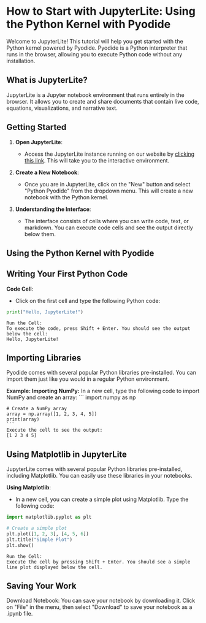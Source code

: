 # How to Start with JupyterLite: Using the Python Kernel with Pyodide

Welcome to JupyterLite! This tutorial will help you get started with the Python kernel powered by Pyodide. Pyodide is a Python interpreter that runs in the browser, allowing you to execute Python code without any installation.

## What is JupyterLite?

JupyterLite is a Jupyter notebook environment that runs entirely in the browser. It allows you to create and share documents that contain live code, equations, visualizations, and narrative text.

## Getting Started

1. **Open JupyterLite**: 
   - Access the JupyterLite instance running on our website by [clicking this link](https://tessarinseve.pyhonanywhere.com/nws/JupyterLite.wiki.html). This will take you to the interactive environment.

2. **Create a New Notebook**:
   - Once you are in JupyterLite, click on the "New" button and select "Python Pyodide" from the dropdown menu. This will create a new notebook with the Python kernel.

3. **Understanding the Interface**:
   - The interface consists of cells where you can write code, text, or markdown. You can execute code cells and see the output directly below them.

## Using the Python Kernel with Pyodide

## Writing Your First Python Code

**Code Cell**:
   - Click on the first cell and type the following Python code:

   ```python
   print("Hello, JupyterLite!")
   ```

    Run the Cell:
    To execute the code, press Shift + Enter. You should see the output below the cell:
    Hello, JupyterLite!


## Importing Libraries

Pyodide comes with several popular Python libraries pre-installed. You can import them just like you would in a regular Python environment.

**Example: Importing NumPy:**
    In a new cell, type the following code to import NumPy and create an array:
    ```
    import numpy as np

    # Create a NumPy array
    array = np.array([1, 2, 3, 4, 5])
    print(array)
    ```
    Execute the cell to see the output:
    [1 2 3 4 5]


## Using Matplotlib in JupyterLite

JupyterLite comes with several popular Python libraries pre-installed, including Matplotlib. You can easily use these libraries in your notebooks.

**Using Matplotlib**:
   - In a new cell, you can create a simple plot using Matplotlib. Type the following code:

   ```python
   import matplotlib.pyplot as plt

   # Create a simple plot
   plt.plot([1, 2, 3], [4, 5, 6])
   plt.title("Simple Plot")
   plt.show()
   ```
    Run the Cell:
    Execute the cell by pressing Shift + Enter. You should see a simple line plot displayed below the cell.

## Saving Your Work
Download Notebook: You can save your notebook by downloading it. Click on "File" in the menu, then select "Download" to save your notebook as a .ipynb file.

